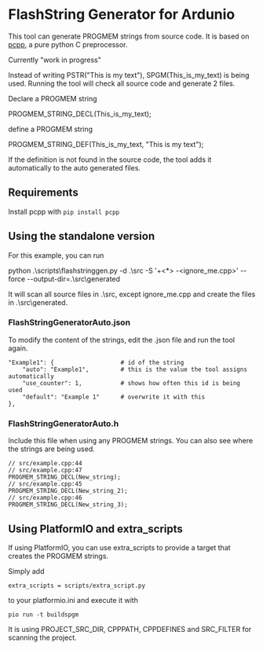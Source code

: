 # FlashString Generator for Ardunio

This tool can generate PROGMEM strings from source code. It is based on [pcpp](https://pypi.org/project/pcpp/), a pure python C preprocessor.

Currently "work in progress"

Instead of writing PSTR("This is my text"), SPGM(This_is_my_text) is being used. Running the tool will check all source code and generate 2 files.

Declare a PROGMEM string

PROGMEM_STRING_DECL(This_is_my_text);

define a PROGMEM string

PROGMEM_STRING_DEF(This_is_my_text, "This is my text");

If the definition is not found in the source code, the tool adds it automatically to the auto generated files.

## Requirements

Install pcpp with `pip install pcpp`

## Using the standalone version

For this example, you can run

python .\scripts\flashstringgen.py -d .\src -S '+<*> -<ignore_me.cpp>' --force --output-dir=.\src\generated

It will scan all source files in .\src, except ignore_me.cpp and create the files in .\src\generated.

### FlashStringGeneratorAuto.json

To modify the content of the strings, edit the .json file and run the tool again.

    "Example1": {                   # id of the string
        "auto": "Example1",         # this is the value the tool assigns automatically
        "use_counter": 1,           # shows how often this id is being used
        "default": "Example 1"      # overwrite it with this
    },

### FlashStringGeneratorAuto.h

Include this file when using any PROGMEM strings. You can also see where the strings are being used.

    // src/example.cpp:44
    // src/example.cpp:47
    PROGMEM_STRING_DECL(New_string);
    // src/example.cpp:45
    PROGMEM_STRING_DECL(New_string_2);
    // src/example.cpp:46
    PROGMEM_STRING_DECL(New_string_3);

## Using PlatformIO and extra_scripts

If using PlatformIO, you can use extra_scripts to provide a target that creates the PROGMEM strings.

Simply add

    extra_scripts = scripts/extra_script.py

to your platformio.ini and execute it with

    pio run -t buildspgm

It is using PROJECT_SRC_DIR, CPPPATH, CPPDEFINES and SRC_FILTER for scanning the project.

